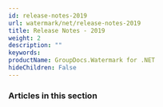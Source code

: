 ```yaml
---
id: release-notes-2019
url: watermark/net/release-notes-2019
title: Release Notes - 2019
weight: 2
description: ""
keywords: 
productName: GroupDocs.Watermark for .NET
hideChildren: False
---
```

### Articles in this section
